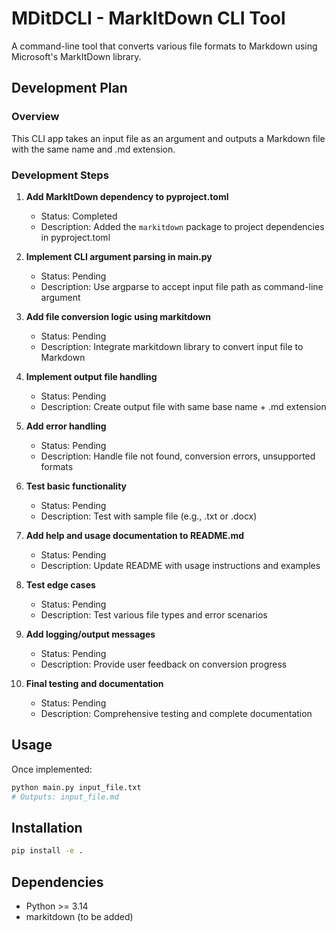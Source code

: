 # MDitDCLI - MarkItDown CLI Tool

A command-line tool that converts various file formats to Markdown using Microsoft's MarkItDown library.

## Development Plan

### Overview
This CLI app takes an input file as an argument and outputs a Markdown file with the same name and .md extension.

### Development Steps

1. **Add MarkItDown dependency to pyproject.toml**
   - Status: Completed
   - Description: Added the `markitdown` package to project dependencies in pyproject.toml

2. **Implement CLI argument parsing in main.py**
   - Status: Pending
   - Description: Use argparse to accept input file path as command-line argument

3. **Add file conversion logic using markitdown**
   - Status: Pending
   - Description: Integrate markitdown library to convert input file to Markdown

4. **Implement output file handling**
   - Status: Pending
   - Description: Create output file with same base name + .md extension

5. **Add error handling**
   - Status: Pending
   - Description: Handle file not found, conversion errors, unsupported formats

6. **Test basic functionality**
   - Status: Pending
   - Description: Test with sample file (e.g., .txt or .docx)

7. **Add help and usage documentation to README.md**
   - Status: Pending
   - Description: Update README with usage instructions and examples

8. **Test edge cases**
   - Status: Pending
   - Description: Test various file types and error scenarios

9. **Add logging/output messages**
   - Status: Pending
   - Description: Provide user feedback on conversion progress

10. **Final testing and documentation**
    - Status: Pending
    - Description: Comprehensive testing and complete documentation

## Usage

Once implemented:

```bash
python main.py input_file.txt
# Outputs: input_file.md
```

## Installation

```bash
pip install -e .
```

## Dependencies

- Python >= 3.14
- markitdown (to be added)
